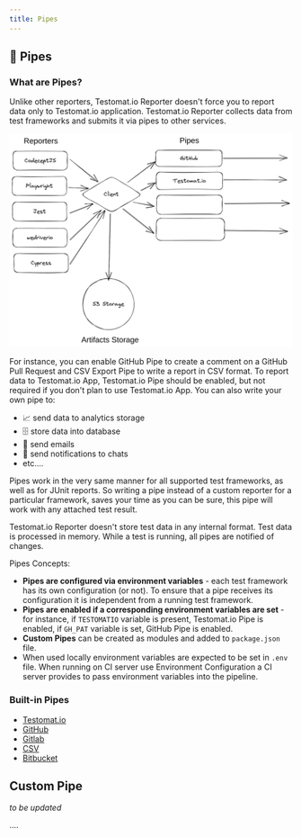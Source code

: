 ```yaml
---
title: Pipes
---
```

## 📯 Pipes

### What are Pipes?

Unlike other reporters, Testomat.io Reporter doesn't force you to report data only to Testomat.io application. Testomat.io Reporter collects data from test frameworks and submits it via pipes to other services.

![](./images/reporter-pipes.png)

For instance, you can enable GitHub Pipe to create a comment on a GitHub Pull Request and CSV Export Pipe to write a report in CSV format. To report data to Testomat.io App, Testomat.io Pipe should be enabled, but not required if you don't plan to use Testomat.io App. You can also write your own pipe to:

- 📈 send data to analytics storage
- 🗄 store data into database
- 📧 send emails
- 💬 send notifications to chats
- etc....

Pipes work in the very same manner for all supported test frameworks, as well as for JUnit reports. So writing a pipe instead of a custom reporter for a particular framework, saves your time as you can be sure, this pipe will work with any attached test result.

Testomat.io Reporter doesn't store test data in any internal format. Test data is processed in memory. While a test is running, all pipes are notified of changes.

Pipes Concepts:

- **Pipes are configured via environment variables** - each test framework has its own configuration (or not). To ensure that a pipe receives its configuration it is independent from a running test framework.
- **Pipes are enabled if a corresponding environment variables are set** - for instance, if `TESTOMATIO` variable is present, Testomat.io Pipe is enabled, if `GH_PAT` variable is set, GitHub Pipe is enabled.
- **Custom Pipes** can be created as modules and added to `package.json` file.
- When used locally environment variables are expected to be set in `.env` file. When running on CI server use Environment Configuration a CI server provides to pass environment variables into the pipeline.

### Built-in Pipes

- [Testomat.io](./pipes/testomatio.md)
- [GitHub](./pipes/github.md)
- [Gitlab](./pipes/gitlab.md)
- [CSV](./pipes/csv.md)
- [Bitbucket](./pipes/bitbucket.md)

## Custom Pipe

_to be updated_

....


